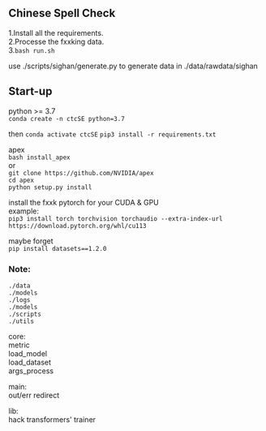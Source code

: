 ## Chinese Spell Check


1.Install all the requirements. \
2.Processe the fxxking data. \
3.`bash run.sh` 


use ./scripts/sighan/generate.py to generate data in ./data/rawdata/sighan


## Start-up

python >= 3.7 \
`conda create -n ctcSE python=3.7` 

then
`conda activate ctcSE`
`pip3 install -r requirements.txt`


apex \
`bash install_apex` \
or \
`git clone https://github.com/NVIDIA/apex` \
`cd apex` \
`python setup.py install` 


install the fxxk pytorch for your CUDA & GPU \
example: \
`pip3 install torch torchvision torchaudio --extra-index-url https://download.pytorch.org/whl/cu113` 

maybe forget \
`pip install datasets==1.2.0`

### Note:
    ./data
    ./models
    ./logs
    ./models
    ./scripts
    ./utils
    
core: \
    metric \
    load_model \
    load_dataset \
    args_process 

main: \
    out/err redirect 

lib: \
    hack transformers' trainer 



